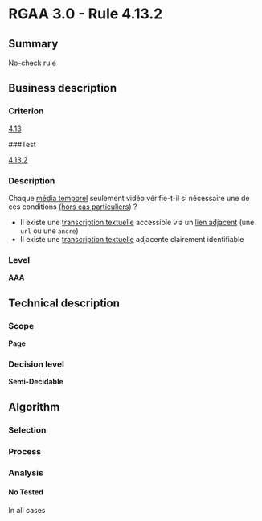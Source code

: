 # RGAA 3.0 -  Rule 4.13.2

## Summary

No-check rule

## Business description

### Criterion

[4.13](http://references.modernisation.gouv.fr/referentiel-technique-0#crit-4-13)

###Test

[4.13.2](http://references.modernisation.gouv.fr/referentiel-technique-0#test-4-13-2)

### Description

Chaque <a href="http://references.modernisation.gouv.fr/referentiel-technique-0#mMediaTemp">m&eacute;dia temporel</a> seulement vid&eacute;o v&eacute;rifie-t-il si n&eacute;cessaire une de ces conditions <a href="http://references.modernisation.gouv.fr/referentiel-technique-0#cpCrit4-" title="Cas particuliers pour le crit&egrave;re 4.13">(hors cas particuliers</a>) ? 
 
 *  Il existe une <a href="http://references.modernisation.gouv.fr/referentiel-technique-0#mTranscriptTextuel">transcription textuelle</a> accessible via un <a href="http://references.modernisation.gouv.fr/referentiel-technique-0#mLienAdj">lien adjacent</a> (une `url` ou une `ancre`) 
 *  Il existe une <a href="http://references.modernisation.gouv.fr/referentiel-technique-0#mTranscriptTextuel">transcription textuelle</a> adjacente clairement identifiable 


### Level

**AAA**

## Technical description

### Scope

**Page**

### Decision level

**Semi-Decidable**

## Algorithm

### Selection

### Process

### Analysis

#### No Tested 

In all cases

